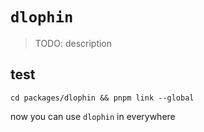 # `dlophin`

> TODO: description

## test

```
cd packages/dlophin && pnpm link --global
```

now you can use `dlophin` in everywhere
